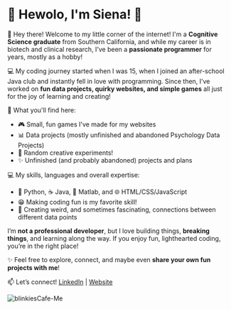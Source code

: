 
# 🌟 Hewolo, I'm Siena! 🌟

👋 Hey there! Welcome to my little corner of the internet! I'm a **Cognitive Science graduate** from Southern California, and while my career is in biotech and clinical research, I’ve been a **passionate programmer** for years, mostly as a hobby!

💻 My coding journey started when I was 15, when I joined an after-school Java club and instantly fell in love with programming. Since then, I’ve worked on **fun data projects, quirky websites, and simple games** all just for the joy of learning and creating!

🚀 What you'll find here:

- 🎮 Small, fun games I've made for my websites
- 📊 Data projects (mostly unfinished and abandoned Psychology Data Projects)
- 🎉 Random creative experiments!
- ✨ Unfinished (and probably abandoned) projects and plans

💻 My skills, languages and overall expertise:
- 🐍 Python, ☕ Java, 🧮 Matlab, and 🌐 HTML/CSS/JavaScript
- 😁 Making coding fun is my favorite skill!
- 🎀 Creating weird, and sometimes fascinating, connections between different data points

I’m **not a professional developer**, but I love building things, **breaking things**, and learning along the way. If you enjoy fun, lighthearted coding, you’re in the right place!

✨ Feel free to explore, connect, and maybe even **share your own fun projects with me**!

📫 Let’s connect! [LinkedIn](https://www.linkedin.com/in/sienasrivera/) | [Website](https://bellaingenue.github.io/)

![blinkiesCafe-Me](https://github.com/user-attachments/assets/72da1009-9b58-4a27-8608-d9c3b9269a43)

